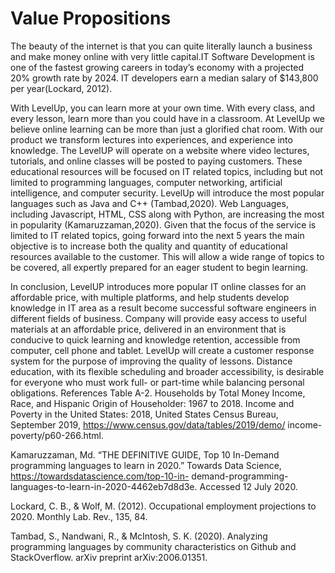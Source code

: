 # Value Propositions
The beauty of the internet is that you can quite literally launch a business and make money online with very little capital.IT Software Development is one of the fastest growing careers in today’s economy with a projected 20% growth rate by 2024. IT developers earn a median salary of $143,800  per year(Lockard, 2012).

With LevelUp, you can learn more at your own time. With every class, and every lesson, learn more than you could have in a classroom. At LevelUp we believe online learning can be more than just a glorified chat room. With our product we transform lectures into experiences, and experience into knowledge. The LevelUP will operate on a website where video lectures, tutorials, and online classes will be posted to paying customers. These educational resources will be focused on IT related topics, including but not limited to programming languages, computer networking, artificial intelligence, and computer security. LevelUp will introduce the most popular languages such as Java and C++ (Tambad,2020). Web Languages, including Javascript, HTML, CSS along with Python, are increasing the most in popularity (Kamaruzzaman,2020). Given that the focus of the service is limited to IT related topics, going forward into the next 5 years the main objective is to increase both the quality and quantity of educational resources available to the customer. This will allow a wide range of topics to be covered, all expertly prepared for an eager student to begin learning.

In conclusion, LevelUP introduces more popular IT online classes for an affordable price, with multiple platforms, and help students develop knowledge in IT area as a result become successful software engineers in different fields of business.   Company will provide easy access to useful materials at an affordable price, delivered in an environment that is conducive to quick learning and knowledge retention, accessible from computer, cell phone and tablet. LevelUp will create a customer response system for the purpose of improving the quality of lessons. Distance education, with its flexible scheduling and broader accessibility, is desirable for everyone  who must work full- or part-time while balancing personal obligations.
References
Table A-2. Households by Total Money Income, Race, and Hispanic Origin of Householder:
1967 to 2018. Income and Poverty in the United States: 2018, United States Census
Bureau, September 2019, https://www.census.gov/data/tables/2019/demo/
income-poverty/p60-266.html.

Kamaruzzaman, Md. “THE DEFINITIVE GUIDE, Top 10 In-Demand programming languages to
learn in 2020.” Towards Data Science, https://towardsdatascience.com/top-10-in-
demand-programming-languages-to-learn-in-2020-4462eb7d8d3e. Accessed
12 July 2020.

Lockard, C. B., & Wolf, M. (2012). Occupational employment projections to 2020. Monthly Lab. Rev., 135, 84.

Tambad, S., Nandwani, R., & McIntosh, S. K. (2020). Analyzing programming languages by community characteristics on Github and StackOverflow. arXiv preprint arXiv:2006.01351.
